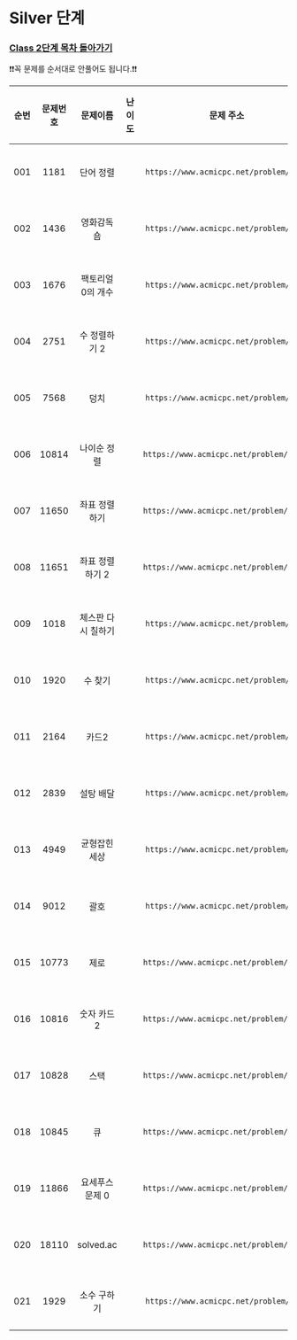 # Silver 단계

### [Class 2단계 목차 돌아가기](../README.md)

❗️❗️꼭 문제를 순서대로 안풀어도 됩니다.❗️❗️

| 순번  |  문제번호  |    문제이름    |                                 난이도                                 |                    문제 주소                    |             풀이링크              | 상태  | 개인적인 난이도 |
|:---:|:------:|:----------:|:-------------------------------------------------------------------:|:-------------------------------------------:|:-----------------------------:|:---------:|:------:|
| 001 |  1181  |   단어 정렬    | <img src ="https://static.solved.ac/tier_small/6.svg" width = "15"> | ```https://www.acmicpc.net/problem/1181```  |   [바로 가기](./단어정렬/README.md)   |![DONE](https://img.shields.io/badge/DONE-brightgreen) |★★★☆☆|
| 002 |  1436  |   영화감독 숌   | <img src ="https://static.solved.ac/tier_small/6.svg" width = "15"> | ```https://www.acmicpc.net/problem/1436```  |  [바로 가기](./영화감독숌/README.md)   |![DONE](https://img.shields.io/badge/DONE-brightgreen) |★★★☆☆|
| 003 |  1676  | 팩토리얼 0의 개수 | <img src ="https://static.solved.ac/tier_small/6.svg" width = "15"> | ```https://www.acmicpc.net/problem/1676```  | [바로 가기](./팩토리얼0의개수/README.md) |![DONE](https://img.shields.io/badge/DONE-brightgreen) |★★☆☆☆|
| 004 |  2751  |  수 정렬하기 2  | <img src ="https://static.solved.ac/tier_small/6.svg" width = "15"> | ```https://www.acmicpc.net/problem/2751```  |  [바로 가기](./수정렬하기2/README.md)  |![DONE](https://img.shields.io/badge/DONE-brightgreen) |★★☆☆☆|
| 005 |  7568  |     덩치     | <img src ="https://static.solved.ac/tier_small/6.svg" width = "15"> | ```https://www.acmicpc.net/problem/7568```  |    [바로 가기](./덩치/README.md)    |![DONE](https://img.shields.io/badge/DONE-brightgreen) |★★☆☆☆|
| 006 | 10814  |   나이순 정렬   | <img src ="https://static.solved.ac/tier_small/6.svg" width = "15"> | ```https://www.acmicpc.net/problem/10814``` |  [바로 가기](./나이순정렬/README.md)   |![DONE](https://img.shields.io/badge/DONE-brightgreen) |★★★☆☆|
| 007 | 11650  |  좌표 정렬하기   | <img src ="https://static.solved.ac/tier_small/6.svg" width = "15"> | ```https://www.acmicpc.net/problem/11650``` |  [바로 가기](./좌표정렬하기/README.md)  |![DONE](https://img.shields.io/badge/DONE-brightgreen) |★★☆☆☆|
| 008 | 11651  | 좌표 정렬하기 2  | <img src ="https://static.solved.ac/tier_small/6.svg" width = "15"> | ```https://www.acmicpc.net/problem/11651``` | [바로 가기](./좌표정렬하기2/README.md)  |![DONE](https://img.shields.io/badge/DONE-brightgreen) |★★☆☆☆|
| 009 |  1018  | 체스판 다시 칠하기 | <img src ="https://static.solved.ac/tier_small/7.svg" width = "15"> | ```https://www.acmicpc.net/problem/1018```  | [바로 가기](./체스판다시칠하기/README.md) |![DONE](https://img.shields.io/badge/DONE-brightgreen) |★★★★☆|
| 010 |  1920  |    수 찾기    | <img src ="https://static.solved.ac/tier_small/7.svg" width = "15"> | ```https://www.acmicpc.net/problem/1920```  |   [바로 가기](./수찾기/README.md)    |![DONE](https://img.shields.io/badge/DONE-brightgreen) |★★☆☆☆|
| 011 |  2164  |    카드2     | <img src ="https://static.solved.ac/tier_small/7.svg" width = "15"> | ```https://www.acmicpc.net/problem/2164```  |   [바로 가기](./카드2/README.md)    |![DONE](https://img.shields.io/badge/DONE-brightgreen) |★★☆☆☆|
| 012 |  2839  |   설탕 배달    | <img src ="https://static.solved.ac/tier_small/7.svg" width = "15"> | ```https://www.acmicpc.net/problem/2839```  |   [바로 가기](./설탕배달/README.md)   |![DONE](https://img.shields.io/badge/DONE-brightgreen) |★★★☆☆|
| 013 |  4949  |  균형잡힌 세상   | <img src ="https://static.solved.ac/tier_small/7.svg" width = "15"> | ```https://www.acmicpc.net/problem/4949```  |  [바로 가기](./균형잡힌세상/README.md)  |![DONE](https://img.shields.io/badge/DONE-brightgreen) |★★★☆☆|
| 014 |  9012  |     괄호     | <img src ="https://static.solved.ac/tier_small/7.svg" width = "15"> | ```https://www.acmicpc.net/problem/9012```  |    [바로 가기](./괄호/README.md)    |![DONE](https://img.shields.io/badge/DONE-brightgreen) |★★☆☆☆|
| 015 | 10773  |     제로     | <img src ="https://static.solved.ac/tier_small/7.svg" width = "15"> | ```https://www.acmicpc.net/problem/10773``` |    [바로 가기](./제로/README.md)    |![DONE](https://img.shields.io/badge/DONE-brightgreen) |★★☆☆☆|
| 016 | 10816  |  숫자 카드 2   | <img src ="https://static.solved.ac/tier_small/7.svg" width = "15"> | ```https://www.acmicpc.net/problem/10816``` |  [바로 가기](./숫자카드2/README.md)   |![DONE](https://img.shields.io/badge/DONE-brightgreen) |★★★☆☆|
| 017 | 10828  |     스택     | <img src ="https://static.solved.ac/tier_small/7.svg" width = "15"> | ```https://www.acmicpc.net/problem/10828``` |    [바로 가기](./스택/README.md)    |![DONE](https://img.shields.io/badge/DONE-brightgreen) |★☆☆☆☆|
| 018 | 10845  |     큐      | <img src ="https://static.solved.ac/tier_small/7.svg" width = "15"> | ```https://www.acmicpc.net/problem/10845``` |    [바로 가기](./큐/README.md)     |![DONE](https://img.shields.io/badge/DONE-brightgreen) |★★☆☆☆|
| 019 | 11866 | 요세푸스 문제 0  | <img src ="https://static.solved.ac/tier_small/7.svg" width = "15"> | ```https://www.acmicpc.net/problem/11866``` | [바로 가기](./요세푸스문제0/README.md)  |![DONE](https://img.shields.io/badge/DONE-brightgreen) |★★☆☆☆|
| 020 | 18110  | solved.ac  | <img src ="https://static.solved.ac/tier_small/7.svg" width = "15"> | ```https://www.acmicpc.net/problem/18110``` | [바로 가기](./solvedAC/README.md) |![DONE](https://img.shields.io/badge/DONE-brightgreen) |★★☆☆☆|
| 021 |  1929  |   소수 구하기   | <img src ="https://static.solved.ac/tier_small/8.svg" width = "15"> | ```https://www.acmicpc.net/problem/1929```  |  [바로 가기](./소수구하기/README.md)   |![DONE](https://img.shields.io/badge/DONE-brightgreen) |★★★☆☆|